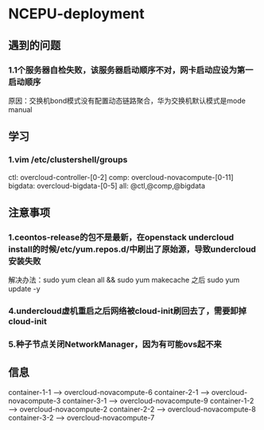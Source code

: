 # NCEPU-deployment

## 遇到的问题

### 1.1个服务器自检失败，该服务器启动顺序不对，网卡启动应设为第一启动顺序

原因：交换机bond模式没有配置动态链路聚合，华为交换机默认模式是mode manual


## 学习

### 1.vim /etc/clustershell/groups
ctl: overcloud-controller-[0-2]
comp: overcloud-novacompute-[0-11]
bigdata: overcloud-bigdata-[0-5]
all: @ctl,@comp,@bigdata

## 注意事项

### 1.ceontos-release的包不是最新，在openstack undercloud install的时候/etc/yum.repos.d/中刷出了原始源，导致undercloud安装失败
解决办法：sudo yum clean all && sudo yum makecache 之后 sudo yum update -y

### 4.undercloud虚机重启之后网络被cloud-init刷回去了，需要卸掉cloud-init

### 5.种子节点关闭NetworkManager，因为有可能ovs起不来

## 信息

container-1-1  -->  overcloud-novacompute-6
container-2-1  -->  overcloud-novacompute-3
container-3-1  -->  overcloud-novacompute-9
container-1-2  -->  overcloud-novacompute-2
container-2-2  -->  overcloud-novacompute-8
container-3-2  -->  overcloud-novacompute-7

